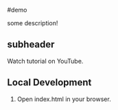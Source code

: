 #demo

some description!

##  subheader

Watch tutorial on YouTube.

##  Local Development
1. Open index.html in your browser.
